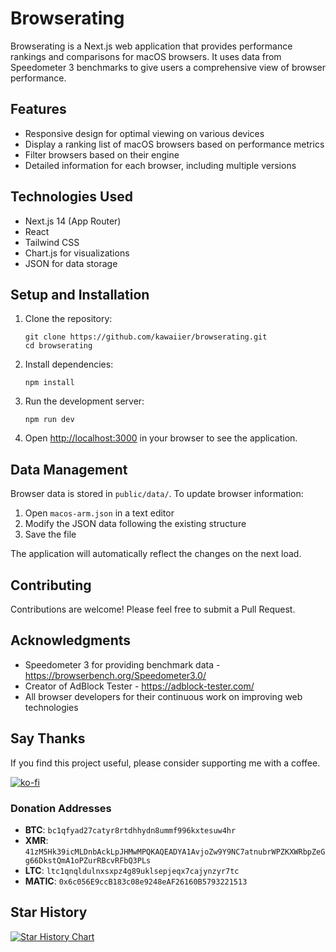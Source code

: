 # Browserating

Browserating is a Next.js web application that provides performance rankings and comparisons for macOS browsers. It uses data from Speedometer 3 benchmarks to give users a comprehensive view of browser performance.

## Features

- Responsive design for optimal viewing on various devices
- Display a ranking list of macOS browsers based on performance metrics
- Filter browsers based on their engine
- Detailed information for each browser, including multiple versions

## Technologies Used

- Next.js 14 (App Router)
- React
- Tailwind CSS
- Chart.js for visualizations
- JSON for data storage

## Setup and Installation

1. Clone the repository:

   ```
   git clone https://github.com/kawaiier/browserating.git
   cd browserating
   ```

2. Install dependencies:

   ```
   npm install
   ```

3. Run the development server:

   ```
   npm run dev
   ```

4. Open [http://localhost:3000](http://localhost:3000) in your browser to see the application.

## Data Management

Browser data is stored in `public/data/`. To update browser information:

1. Open `macos-arm.json` in a text editor
2. Modify the JSON data following the existing structure
3. Save the file

The application will automatically reflect the changes on the next load.

## Contributing

Contributions are welcome! Please feel free to submit a Pull Request.

## Acknowledgments

- Speedometer 3 for providing benchmark data - https://browserbench.org/Speedometer3.0/
- Creator of AdBlock Tester - https://adblock-tester.com/
- All browser developers for their continuous work on improving web technologies

## Say Thanks

If you find this project useful, please consider supporting me with a coffee.

[![ko-fi](https://ko-fi.com/img/githubbutton_sm.svg)](https://ko-fi.com/J3J8TMWMG)

### Donation Addresses

- **BTC**: `bc1qfyad27catyr8rtdhhydn8ummf996kxtesuw4hr`
- **XMR**: `41zM5Hk39icMLDnbAckLpJHMwMPQKAQEADYA1AvjoZw9Y9NC7atnubrWPZKXWRbpZeGg66DkstQmA1oPZurRBcvRFbQ3PLs`
- **LTC**: `ltc1qnqldulnxsxpz4g89uklsepjeqx7cajynzyr7tc`
- **MATIC**: `0x6c056E9ccB183c08e9248eAF26160B5793221513`

## Star History

[![Star History Chart](https://api.star-history.com/svg?repos=kawaiier/browserating&type=Date)](https://star-history.com/#kawaiier/browserating&Date)
